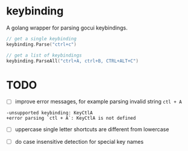# keybinding

A golang wrapper for parsing gocui keybindings.

```go
// get a single keybinding
keybinding.Parse("ctrl+c")

// get a list of keybindings
keybinding.ParseAll("ctrl+A, ctrl+B, CTRL+ALT+C")
```

# TODO

* [ ] improve error messages, for example parsing invalid string `ctl + A`
```
-unsupported keybinding: KeyCtlA
+error parsing `ctl + A`: KeyCtlA is not defined
```

* [ ] uppercase single letter shortcuts are different from lowercase

* [ ] do case insensitive detection for special key names
